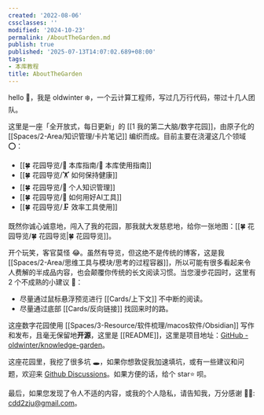 ```yaml
---
created: '2022-08-06'
cssclasses: ''
modified: '2024-10-23'
permalink: /AboutTheGarden.md
publish: true
published: '2025-07-13T14:07:02.689+08:00'
tags:
- 本库教程
title: AboutTheGarden
---
```

hello 👋，我是 oldwinter ❄️，一个云计算工程师，写过几万行代码，带过十几人团队。

这里是一座「全开放式，每日更新」的 [[1 我的第二大脑/数字花园]]，由原子化的 [[Spaces/2-Area/知识管理/卡片笔记]] 编织而成。目前主要在浇灌这几个领域 ⭕：

- [[🍀 花园导览/🧰 本库指南/🧰 本库使用指南]]
- [[🍀 花园导览/🏋 如何保持健康]]
- [[🍀 花园导览/🧀 个人知识管理]]
- [[🍀 花园导览/🔧 如何用好AI工具]]
- [[🍀 花园导览/🗜 效率工具使用]]

既然你诚心诚意地，闯入了我的花园，那我就大发慈悲地，给你一张地图：[[🍀 花园导览/🍀 花园导览\|🍀 花园导览]]。

开个玩笑，客官莫怪 😂。虽然有导览，但这绝不是传统的博客，这是我 [[Spaces/2-Area/思维工具与模块/思考的过程容器]]，所以可能有很多看起来令人费解的半成品内容，也会颠覆你传统的长文阅读习惯。当您漫步花园时，这里有 2 个不成熟的小建议 💁：

- 尽量通过鼠标悬浮预览进行 [[Cards/上下文]] 不中断的阅读。
- 尽量通过底部 [[Cards/反向链接]] 找回来时的路。

这座数字花园使用 [[Spaces/3-Resource/软件梳理/macos软件/Obsidian]] 写作和发布，且毫无保留地**开源**，这里是 [[README]]，这里是项目地址：[GitHub - oldwinter/knowledge-garden](https://github.com/oldwinter/knowledge-garden)。

这座花园里，我挖了很多坑 🕳，如果你想敦促我加速填坑，或有一些建议和问题，欢迎来 [Github Discussions](https://github.com/oldwinter/knowledge-garden/discussions)。如果方便的话，给个 star⭐️ 呗。

最后，如果您发现了令人不适的内容，或我的个人隐私，请告知我，万分感谢 🦀🦀: cdd2zju@gmail.com。
